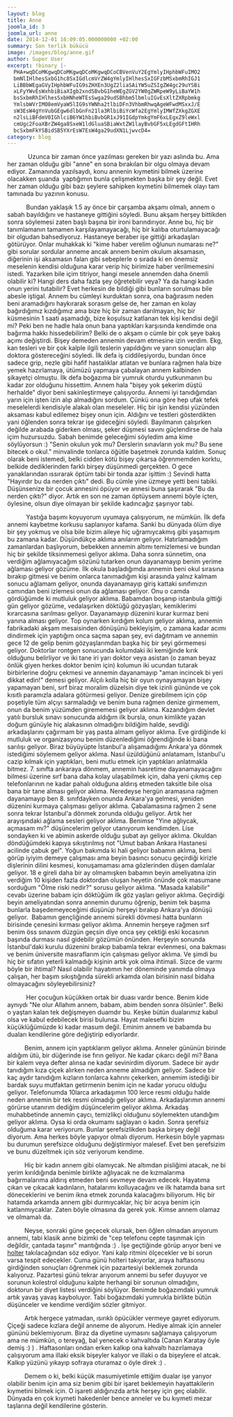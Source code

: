 ```yaml
---
layout: blog
title: Anne
joomla_id: 3
joomla_url: anne
date: 2014-12-01 16:09:05.000000000 +02:00
summary: Son terlik bükücü
image: /images/blog/anne.gif
author: Super User
excerpt: !binary |-
  PHA+wqDCoMKgwqDCoMKgwqDCoMKgwqDCoCBVenVuY2EgYmlyIHphbWFuIMO2
  bmNlIHlhesSxbG1hc8SxIGdlcmVrZW4gYmlyIHlhesSxIGFzbMSxbmRhIGJ1
  LiBBbWEgaGVyIHphbWFuIG9sZHXEn3UgZ2liaSAiYW5uZSIgZW4gc29uYSBi
  xLFyYWvEsWxhbiBiaXIgb2xndSBvbG1heWEgZGV2YW0gZWRpeW9yLiBaYW1h
  bsSxbmRhIHlhesSxbHNheWTEsSwga29udSBhbm5lbmluIGvEsXltZXRpbmkg
  YmlsbWVrIMO8emVyaW5lIG9sYWNha2tlbiDFn3VhbmRhwqAgeWFwdMSxxJ/E
  sW3EsW4gYnVubGEgw6dlbGnFn21la3RlbiBiYcWfa2EgYmlyIMWfZXkgZGXE
  n2lsLiBFdmV0IGhlciB6YW1hbiBvbGR1xJ91IGdpYmkgYmF6xLEgxZ9leWxl
  cmUgc2FoaXBrZW4ga8SxeW1ldGluaSBiaWxtZW1layBvbGF5xLEgdGFtIHRh
  bcSxbmFkYSBidSB5YXrEsW7EsW4ga29udXN1LjwvcD4=
category: blog
---
```

<p>            Uzunca bir zaman önce yazılması gereken bir yazı aslında bu. Ama her zaman olduğu gibi "anne" en sona bırakılan bir olgu olmaya devam ediyor. Zamanında yazılsaydı, konu annenin kıymetini bilmek üzerine olacakken şuanda  yaptığımın bunla çelişmekten başka bir şey değil. Evet her zaman olduğu gibi bazı şeylere sahipken kıymetini bilmemek olayı tam tamınada bu yazının konusu.</p>

<p>           Bundan yaklaşık 1.5 ay önce bir çarşamba akşamı olmalı, annem o sabah bayıldığını ve hastaneye gittiğini söyledi. Bunu akşam herşey bittikden sonra söylemesi zaten başlı başına bir ironi barındırıyor. Anne bu, hiç bir tanımlamanın tamamen karşılayamayacağı, hiç bir kalıba oturtulamayacağı bir olgudan bahsediyoruz. Hastaneye beraber işe gittiği arkadaşları götürüyor. Onlar muhakkak ki "kime haber verelim oğlunun numarası ne?" gibi sorular sordular anneme ancak annem benim okulum aksamasın, diğerinin işi aksamasın falan gibi sebeplerle o sırada ki en önemsiz meselenin kendisi olduğuna karar verip hiç birimize haber verilmemesini istedi. Yazarken bile içim titriyor, hangi mesele annemden daha önemli olabilir ki? Hangi ders daha fazla şey öğretebilir veya? Ya da hangi kadın onun yerini tutabilir? Evet herkesin de bildiği gibi bunların sorulması bile abesle iştigal. Annem bu cümleyi kurduktan sonra, ona bağırasım neden beni aramadığını haykırarak sorasım gelse de, her zaman en kolay bağırdığımız kızdığımız ama bize hiç bir zaman darılmayan, hiç bir küsmesinin 1 saati aşamadığı, bize koşulsuz katlanan tek kişi kendisi değil mi? Peki ben ne hadle hala onun bana yaptıkları karşısında kendimde ona bağırma hakkı hissedebilirim? Belki de o akşam o cümle bir çok şeye bakış açımı değiştirdi. Bişey demeden annemin devam etmesine izin verdim. Ekg, kan tesleri ve bir çok kalple ilgili teslerin yapıldığını ve yarın sonuçları alıp doktora göstereceğini söyledi. İlk defa iş ciddileşiyordu, bundan önce sadece grip, nezle gibi hafif hastalıklar atlatan ve bunlara rağmen hala bize yemek hazırlamaya, ütümüzü yapmaya çabalayan annem kalbinden şikayetçi olmuştu. İlk defa boğazıma bir yumruk oturdu yutkunmanın bu kadar zor olduğunu hissettim. Annem hala "bişey yok şekerim düştü herhalde" diyor beni sakinleştirmeye çalışıyordu. Annemi iyi tanıdığımdan yarın için işten izin alıp almadığını sordum. Çünkü ona göre hep ufak tefek meselelerdi kendisiyle alakalı olan meseleler. Hiç bir işin kendisi yüzünden aksaması kabul edilemez bişey onun için. Aldığını ve testleri gösterdikten yani öğlenden sonra tekrar işe gideceğini söyledi. Bayılmanın çalışırken değilde arabada giderken olması, şeker düşmesi savını güçlendirse de hala içim huzursuzdu. Sabah benimde geleceğimi söyledim ama kime söylüyorsun :) "Senin okulun yok mu? Derslerin sınavların yok mu? Bu sene bitecek o okul." minvalinde tonlarca öğütle başetmek zorunda kaldım. Sonuç olarak beni istemedi, belki cidden kötü bişey çıkarsa öğrenmemden korktu, belkide dediklerinden farklı birşey düşünmedi gerçekten. O gece yanaklarından ıssırarak öptüm tabi bir tonda azar işittim :) Sevindi hatta "Hayırdır bu da nerden çıktı" dedi. Bu cümle yine üzmeye yetti beni tabiki. Düşünsenize bir çocuk annesini öpüyor ve annesi buna şaşırarak "Bu da nerden çıktı?" diyor. Artık en son ne zaman öptüysem annemi böyle içten, öylesine, olsun diye olmayan bir şekilde kadıncağız şaşırıyor tabi.</p>
<p>           Yastığa başımı koyuyorum uyumaya çalışıyorum, ne mümkün. İlk defa annemi kaybetme korkusu saplanıyor kafama. Sanki bu dünyada ölüm diye bir şey yokmuş ve olsa bile bizim aileye hiç uğramıycakmış gibi yaşamışım bu zamana kadar. Düşündükçe aklıma anılarım geliyor. Hatırlamadığım zamanlardan başlıyorum, bebekken annemin altımı temizlemesi ve bundan hiç bir şekilde tiksinmemesi geliyor aklıma. Daha sonra sünnetim, ona verdiğim ağlamıyacağım sözünü tutarken onun dayanamayıp benim yerime ağlaması geliyor gözüme. İlk okula başladığımda annemin beni okul sırasına bırakıp gitmesi ve benim onlarca tanımadığım kişi arasında yalnız kalmam sonucu ağlamam geliyor, onunda dayanamayıp giriş kattaki sınıfımızın camından beni izlemesi onun da ağlaması geliyor. Onu o camda gördüğümde ki mutluluk geliyor aklıma. Babamdan boşanıp istanbula gittiği gün geliyor gözüme, vedalaşırken döktüğü gözyaşları, kemiklerimi kırarcasına sarılması geliyor. Dayanamayıp düzenini kurar kurmaz beni yanına alması geliyor. Top oynarken kırdığım kolum geliyor aklıma, annemin fabrikadaki akşam mesaisinden dönüşünü bekleyişim, o zamana kadar acımı dindirmek için yaptığım onca saçma sapan şey, evi dağıtmam ve annemin gece 12 de gelip benim gözyaşlarımdan başka hiç bir şeyi görmemesi geliyor. Doktorlar rontgen sonucunda kolumdaki iki kemiğinde kırık olduğunu belirliyor ve iki tane iri yarı doktor veya asistan (o zaman beyaz önlük giyen herkes doktor benim için) kolumun iki ucundan tutarak birbirlerine doğru çekmesi ve annemin dayanamayıp "aman incincek bi yeri dikkat edin!" demesi geliyor. Alçılı kolla hiç bir oyun oynayamayan bişey yapamayan beni, sırf biraz moralim düzelsin diye tek izinli gününde ve çok kısıtlı paramızla adalara götürmesi geliyor. Denize girebilmem için çöp poşetiyle tüm alçıyı sarmaladığı ve benim buna rağmen denize girmemem, onun da benim yüzümden girememesi geliyor aklıma. Kazandığım devlet yatılı bursluk sınavı sonucunda aldığım ilk bursla, onun kimlikte yazan doğum günüyle hiç alakasının olmadığını bildiğim halde, sevdiği arkadaşlarını çağırmam bir yaş pasta almam geliyor aklıma. Eve girdiğinde ki mutluluk ve organizasyonu benim düzenlediğimi öğrendiğinde ki bana sarılışı geliyor. Biraz büyüyüpte İstanbul'a alışamadığımı Ankara'ya dönmek istediğimi söylemem geliyor aklıma. Nasıl üzüldüğünü anlatamam, İstanbul'u cazip kılmak için yaptıkları, beni mutlu etmek için yaptıkları anlatmakla bitmez. 7. sınıfta ankaraya dönmem, annemin hasretime dayanamayacağını bilmesi üzerine sırf bana daha kolay ulaşabilmek için, daha yeni çıkmış cep telefonlarının ne kadar pahalı olduğuna aldırış etmeden taksitle bile olsa bana bir tane alması geliyor aklıma. Neredeyse hergün aramasına rağmen dayanamayıp ben 8. sınıfdayken onunda Ankara'ya gelmesi, yeniden düzenini kurmaya çalışması geliyor aklıma. Çabalamasına rağmen 2 sene sonra tekrar İstanbul'a dönmek zorunda olduğu geliyor. Artık her arayışındaki ağlama sesleri geliyor aklıma. Benimse "Yine ağlıycak, açmasam mı?" düşüncelerim geliyor utanıyorum kendimden. Lise sondayken ki ve abimin askerde olduğu şubat ayı geliyor aklıma. Okuldan döndüğümdeki kapıya sıkıştırılmış not "Umut baban Ankara Hastanesi acilinde çabuk gel". Yoğun bakımda ki hali geliyor babamın aklıma, beni görüp iyiyim demeye çalışması ama beyin basıncı sonucu geçirdiği kirizle dişlerinin dilini kesmesi, konuşamaması ama gözlerinden düşen damlalar geliyor. 18 e gireli daha bir ay olmamışken babamın beyin ameliyatına izin verdiğim 10 kişiden fazla doktordan oluşan heyetin önünde çok masumane sorduğum "Ölme riski nedir?" sorusu geliyor aklıma. "Masada kalabilir" cevabı üzerine babam için döktüğüm ilk göz yaşları geliyor aklıma. Geçirdiği beyin ameliyatından sonra annemin durumu öğrenip, benim tek başıma bunlarla başedemeyeceğimi düşünüp herşeyi bırakıp Ankara'ya dönüşü geliyor.  Babamın gençliğinde annemi sürekli dövmesi hatta bunların birisinde çenesini kırması geliyor aklıma. Annemin herşeye rağmen sırf benim öss sınavım düzgün geçsin diye onca şey çektiği eski kocasının başında durması nasıl gidebilir gözümün önünden. Herşeyin sonunda İstanbul'daki kurulu düzenini bırakıp babamla tekrar evlenmesi, ona bakması ve benim üniversite masraflarım için çalışması geliyor aklıma. Ve şimdi bu hiç bir sıfatın yeterli kalmadığı kişinin artık yok olma ihtimali. Sizce de varmı böyle bir ihtimal? Nasıl olabilir hayatımın her döneminde yanımda olmaya çalışan, her başım sıkıştığında sürekli arkamda olan birisinin nasıl bidaha olmayacağını söyleyebilirsiniz? </p>
<p>           Her çocuğun küçükken ortak bir duası vardır bence. Benim kide aynıydı "Ne olur Allahım annem, babam, abim benden sonra ölsünler". Belki o yaştan kalan tek değişmeyen duamdır bu. Keşke bütün dualarımız kabul olsa ve kabul edebilecek birisi bulunsa. Hayat malesefki bizim küçüklüğümüzde ki kadar masum değil. Eminim annem ve babamda bu duaları kendilerine göre değiştirip ediyorlardır.</p>
<p>          Benim, annem için yaptıklarım geliyor aklıma. Anneler gününün birinde aldığım ütü, bir düğerinde ise fırın geliyor. Ne kadar çıkarcı değil mi? Bana bir kalem veya defter alınsa ne kadar sevinirdim diyorum. Sadece bir aydır tanıdığım kıza çiçek alırken neden anneme almadığım geliyor. Sadece bir kaç aydır tanıdığım kızların tonlarca kahrını çekerken, annemim istediği bir bardak suyu mutfaktan getirmenin benim için ne kadar yorucu olduğu geliyor. Telefonumda 10larca arkadaşımın 100 lerce resmi olduğu halde neden annemin bir tek resmi olmadığı geliyor aklıma. Arkadaşlarımın annemi görürse utanırım dediğim düşüncelerim geliyor aklıma. Arkadaş muhabbetinde annemin çaycı, temizlikçi olduğunu söylemekten utandığım geliyor aklıma. Oysa ki orda okumamı sağlayan o kadın. Sonra şerefsiz olduğuma karar veriyorum. Bunlar şerefsizlikden başka birşey değil diyorum. Ama herkes böyle yapıyor olmalı diyorum. Herkesin böyle yapması bu durumun şerefsizce olduğunu değiştirmiyor malesef. Evet ben şerefsizim ve bunu düzeltmek için söz veriyorum kendime.</p>
<p>          Hiç bir kadın annem gibi olamıycak. Ne altımdan pisliğimi atacak, ne bi yerim kırıldığında benimle birlikte ağlıyacak ne de kızmalarıma bağırmalarıma aldırış etmeden beni sevmeye devam edecek. Hayatıma çıkan ve çıkacak kadınların, hatalarımı kolluyacağını ve ilk hatamda bana sırt döneceklerini ve benim ikna etmek zorunda kalacağımı biliyorum. Hiç bir hatamda arkamda annem gibi durmıycaklar, hiç bir acıya benim için katlanmıycaklar. Zaten böyle olmasına da gerek yok. Kimse annem olamaz ve olmamalı da.</p>
<p>          Neyse, sonraki güne geçecek olursak, ben öğlen olmadan arıyorum annemi, tabi klasik anne bizimki de "cep telefonu cepte taşınmak için değildir, çantada taşınır" mantığında :) . İşe geçtiğinde görüp arıyor beni ve <a href="https://eksisozluk.com/holter--502550" target="_blank">holter</a> takılacağından söz ediyor. Yani kalp ritmini ölçecekler ve bi sorun varsa tespit edecekler. Cuma günü holteri takıyorlar, araya haftasonu girdiğinden sonuçları öğrenmek için pazartesiyi beklemek zorunda kalıyoruz. Pazartesi günü tekrar arıyorum annemi bu sefer duyuyor ve sorunun kolestrol olduğunu kalpte herhangi bir sorunun olmadığını, doktorun bir diyet listesi verdiğini söylüyor. Benimde boğazımdaki yumruk artık yavaş yavaş kayboluyor. Tabi boğazımdaki yumrukla birlikte bütün düşünceler ve kendime verdiğim sözler gitmiyor.</p>
<p>          Artık hergece yatmadan, ısırıklı öpücükler vermeye gayret ediyorum. Çiçeği sadece kızlara değil anneme de alıyorum. Hediye almak için anneler gününü beklemiyorum. Biraz da diyetine uymasını sağlamaya çalışıyorum ama ne mümkün, o tereyağ, bal yenecek o kahvaltıda (Canan Karatay öyle demiş :) ) . Haftasonları ondan erken kalkıp ona kahvaltı hazırlamaya çalışıyorum ama illaki eksik bişeyler kalıyor ve illaki o da bişeylere el atcak. Kalkıp yüzünü yıkayıp sofraya oturamaz o öyle direk :) .</p>
<p>          Demem o ki, belki küçük masumiyetimle ettiğim dualar işe yarıyor olabilir benim için ama siz benim gibi bir işaret beklemeyin hayattakilerin kıymetini bilmek için. O işareti aldığınızda artık herşey için geç olabilir. Dünyada en çok kıymeti hakedenler bence anneler ve bu kıymeti mezar taşlarına değil kendilerine gösterin.</p>
